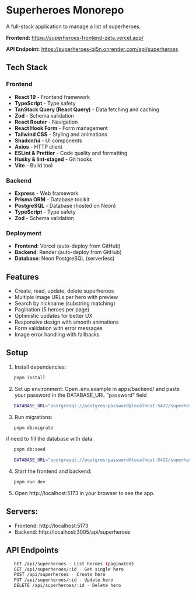 # Superheroes Monorepo

A full-stack application to manage a list of superheroes.

**Frontend:** https://superheroes-frontend-zeta.vercel.app/

**API Endpoint:** https://superheroes-bj5n.onrender.com/api/superheroes

## Tech Stack

### Frontend

- **React 19** - Frontend framework
- **TypeScript** - Type safety
- **TanStack Query (React Query)** - Data fetching and caching
- **Zod** - Schema validation
- **React Router** - Navigation
- **React Hook Form** - Form management
- **Tailwind CSS** - Styling and animations
- **Shadcn/ui** - UI components
- **Axios** - HTTP client
- **ESLint & Prettier** - Code quality and formatting
- **Husky & lint-staged** - Git hooks
- **Vite** - Build tool

### Backend

- **Express** - Web framework
- **Prisma ORM** - Database toolkit
- **PostgreSQL** - Database (hosted on Neon)
- **TypeScript** - Type safety
- **Zod** - Schema validation

### Deployment

- **Frontend**: Vercel (auto-deploy from GitHub)
- **Backend**: Render (auto-deploy from GitHub)
- **Database**: Neon PostgreSQL (serverless)

## Features

- Create, read, update, delete superheroes
- Multiple image URLs per hero with preview
- Search by nickname (substring matching)
- Pagination (5 heroes per page)
- Optimistic updates for better UX
- Responsive design with smooth animations
- Form validation with error messages
- Image error handling with fallbacks

## Setup

1. Install dependencies:

```bash
   pnpm install
```

2. Set up environment:
   Open .env.example in
   apps/backend/
   and paste your password in the DATABASE_URL "password" field

```bash
   DATABASE_URL="postgresql://postgres:password@localhost:5432/superheroes_db"
```

3. Run migrations:

```bash
   pnpm db:migrate
```

if need to fill the database with data:

```bash
   pnpm db:seed
```

```bash
   DATABASE_URL="postgresql://postgres:password@localhost:5432/superheroes_db"
```

4. Start the frontend and backend:

```bash
   pnpm run dev
```

5. Open http://localhost:5173 in your browser to see the app.

## Servers:

- Frontend: http://localhost:5173
- Backend: http://localhost:3005/api/superheroes

## API Endpoints

```bash
   GET /api/superheroes - List heroes (paginated)
   GET /api/superheroes/:id - Get single hero
   POST /api/superheroes - Create hero
   PUT /api/superheroes/:id - Update hero
   DELETE /api/superheroes/:id - Delete hero
```
